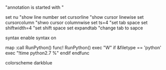 "annotation is started with "

set nu   "show line number
set cursorline "show cursor linewise
set cursorcolumn  "shwo cursor columnwise
set ts=4  "set tab space
set shiftwidth=4 "set shift space
set expandtab "change tab to sapce

syntax enable
syntax on

map <F5> :call RunPython()<CR>
func! RunPython()
    exec "W"
    if &filetype == 'python'
        exec "!time python2.7 %"
    endif
endfunc
  
  
colorscheme darkblue
